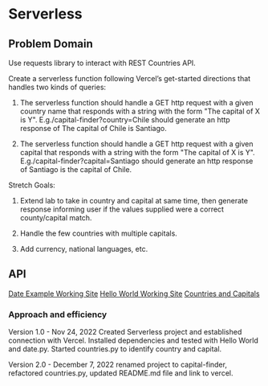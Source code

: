 # Serverless

## Problem Domain

Use requests library to interact with REST Countries API.

Create a serverless function following Vercel’s get-started directions that handles two kinds of queries:

1. The serverless function should handle a GET http request with a given country name that responds with a string with the form "The capital of X is Y".
E.g./capital-finder?country=Chile should generate an http response of The capital of Chile is Santiago.

2. The serverless function should handle a GET http request with a given capital that responds with a string with the form "The capital of X is Y".
E.g./capital-finder?capital=Santiago should generate an http response of Santiago is the capital of Chile.

Stretch Goals:

1. Extend lab to take in country and capital at same time, then generate response informing user if the values supplied were a correct county/capital match.

2. Handle the few countries with multiple capitals.

3. Add currency, national languages, etc.

## API


[Date Example Working Site](https://serverless-4c6c4tycw-n-germek.vercel.app/api/date)
[Hello World Working Site](https://serverless-4c6c4tycw-n-germek.vercel.app/api/hello_world)
[Countries and Capitals](/api/countries.py)

### Approach and efficiency
Version 1.0 - Nov 24, 2022 Created Serverless project and established connection with Vercel. Installed dependencies and
tested with Hello World and date.py. Started countries.py to identify country and capital.

Version 2.0 - December 7, 2022 renamed project to capital-finder, refactored countries.py, updated README.md file and
link to vercel. 


